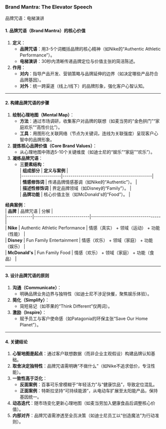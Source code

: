 ### Brand Mantra: The Elevator Speech

品牌咒语：电梯演讲

#### 1. 品牌咒语（Brand Mantra）的核心价值  
1. **定义**：  
   - **品牌咒语**：用3-5个词概括品牌的核心精神（如Nike的“Authentic Athletic Performance”）。  
   - **电梯演讲**：30秒内清晰传递品牌定位与价值主张的简洁陈述。  
2. **作用**：  
   - **对内**：指导产品开发、营销策略与品牌延伸的边界（如决定哪些产品符合品牌基因）。  
   - **对外**：统一跨渠道（线上/线下）的品牌形象，强化客户心智认知。  

---

#### 2. 构建品牌咒语的步骤 
1. **绘制心理地图（Mental Map）**：  
   - **方法**：通过市场调研，收集客户对品牌的联想（如麦当劳的“金色拱门”“家庭欢乐”“高性价比”）。  
   - **工具**：用图形化关联网络（节点为关键词，连线为关联强度）呈现客户心智中的品牌形象。  
2. **提炼核心品牌价值（Core Brand Values）**：  
   - 从心理地图中筛选5-10个关键维度（如迪士尼的“娱乐”“家庭”“欢乐”）。  
3. **凝练品牌咒语**：  
   - **三要素结构**：  
     | **组成部分**       | **定义与案例**                              |  
     |--------------------|---------------------------------------------|  
     | **情感修饰词**      | 传递品牌情感基调（如Nike的“Authentic”）。    |  
     | **描述性修饰词**    | 界定品牌领域（如Disney的“Family”）。         |  
     | **品牌功能**        | 核心价值主张（如McDonald's的“Food”）。       |  

**经典案例**：  
| **品牌**    | 品牌咒语                     | 分解                               |  
|-------------|----------------------------|-----------------------------------|  
| **Nike**    | Authentic Athletic Performance | 情感（真实） + 领域（运动） + 功能（性能） |  
| **Disney**  | Fun Family Entertainment   | 情感（欢乐） + 领域（家庭） + 功能（娱乐） |  
| **McDonald's** | Fun Family Food          | 情感（欢乐） + 领域（家庭） + 功能（食品） |  

---

#### 3. 设计品牌咒语的原则  
1. **沟通（Communicate）**：  
   - 明确品牌业务边界与独特性（如迪士尼不涉足快餐，聚焦娱乐体验）。  
2. **简化（Simplify）**：  
   - 简短易记（如苹果的“Think Different”仅两词）。  
3. **激励（Inspire）**：  
   - 赋予员工与客户使命感（如Patagonia的环保主张“Save Our Home Planet”）。  

---

#### 4. 关键结论  
1. **心智地图是起点**：通过客户联想数据（而非企业主观假设）构建品牌认知基础。  
2. **取舍决定独特性**：品牌咒语需明确“不做什么”（如Nike不追求低价，专注性能）。  
3. **一致性高于泛化**：  
   - **反面案例**：百事可乐曾模糊于“年轻活力”与“健康饮品”，导致定位混乱。  
   - **正面案例**：特斯拉坚持“可持续能源”，从电动车扩展至太阳能产品，保持基因统一。  
4. **动态迭代**：随市场变化更新心理地图（如麦当劳加入健康食品后调整核心价值）。  
5. **内部对齐**：品牌咒语需渗透至全员决策（如迪士尼员工以“创造魔法”为行动准则）。  
